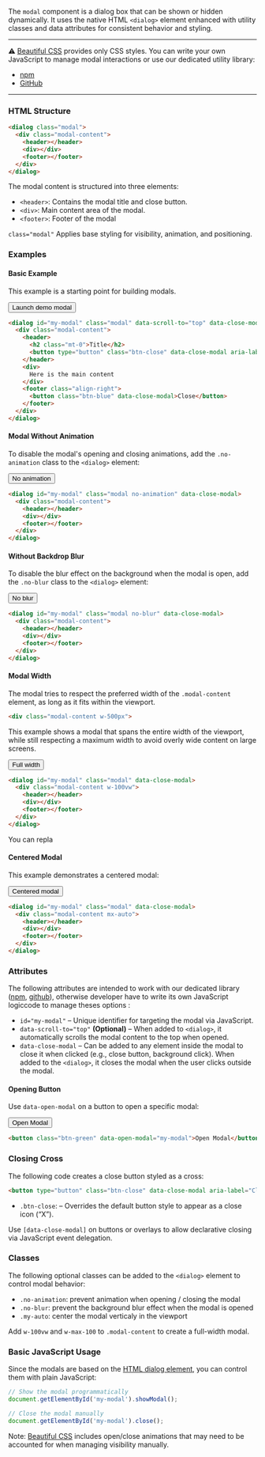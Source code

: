 The `modal` component is a dialog box that can be shown or hidden dynamically. It uses the native HTML `<dialog>` element enhanced with utility classes and data attributes for consistent behavior and styling.


---

⚠️ [Beautiful CSS](https://beautiful-css.com) provides only CSS styles. You can write your own JavaScript to manage modal interactions or use our dedicated utility library:

* [npm](https://www.npmjs.com/package/@btfcss/modal)
* [GitHub](https://github.com/btfcss/modal)


---

### HTML Structure


```html
<dialog class="modal">
  <div class="modal-content">
    <header></header>
    <div></div>
    <footer></footer>
  </div>
</dialog>
```

The modal content is structured into three elements:

* `<header>`: Contains the modal title and close button.
* `<div>`: Main content area of the modal.
* `<footer>`: Footer of the modal

`class="modal"` Applies base styling for visibility, animation, and positioning.

### Examples

#### Basic Example

This example is a starting point for building modals.

<button class="btn-green btn-lg" data-open-modal="basic-modal-example">Launch demo modal</button>
        
```html
<dialog id="my-modal" class="modal" data-scroll-to="top" data-close-modal>
  <div class="modal-content">
    <header>
      <h2 class="mt-0">Title</h2>
      <button type="button" class="btn-close" data-close-modal aria-label="Close"></button>
    </header>
    <div>
      Here is the main content
    </div>
    <footer class="align-right">
      <button class="btn-blue" data-close-modal>Close</button>
    </footer>
  </div>
</dialog>
```

#### Modal Without Animation

To disable the modal's opening and closing animations, add the `.no-animation` class to the `<dialog>` element:

<button class="btn-green btn-lg" data-open-modal="no-animation-modal">No animation</button>
        

```html
<dialog id="my-modal" class="modal no-animation" data-close-modal>
  <div class="modal-content">
    <header></header>
    <div></div>
    <footer></footer>
  </div>
</dialog>
```

#### Without Backdrop Blur

To disable the blur effect on the background when the modal is open, add the `.no-blur` class to the `<dialog>` element:

<button class="btn-green btn-lg" data-open-modal="blurred-modal">No blur</button>

```html
<dialog id="my-modal" class="modal no-blur" data-close-modal>
  <div class="modal-content">
    <header></header>
    <div></div>
    <footer></footer>
  </div>
</dialog>
```

#### Modal Width

The modal tries to respect the preferred width of the `.modal-content` element, as long as it fits within the viewport.

``` html
<div class="modal-content w-500px">
```

This example shows a modal that spans the entire width of the viewport, while still respecting a maximum width to avoid overly wide content on large screens.


<button class="btn-green btn-lg" data-open-modal="full-width-modal">Full width</button>


```html
<dialog id="my-modal" class="modal" data-close-modal>
  <div class="modal-content w-100vw">
    <header></header>
    <div></div>
    <footer></footer>
  </div>
</dialog>
```


You can repla


#### Centered Modal

This example demonstrates a centered modal:

<button class="btn-green btn-lg" data-open-modal="centered-modal">Centered modal</button>


```html
<dialog id="my-modal" class="modal" data-close-modal>
  <div class="modal-content mx-auto">
    <header></header>
    <div></div>
    <footer></footer>
  </div>
</dialog>
```



### Attributes

The following attributes are intended to work with our dedicated library ([npm](https://www.npmjs.com/package/@btfcss/modal), [github](https://www.npmjs.com/package/@btfcss/modal)), otherwise developer have to write its own JavaScript logiccode to manage theses options :

* `id="my-modal"` – Unique identifier for targeting the modal via JavaScript.
* `data-scroll-to="top"` __(Optional)__ – When added to `<dialog>`, it automatically scrolls the modal content to the top when opened.
* `data-close-modal` –  Can be added to any element inside the modal to close it when clicked (e.g., close button, background click). When added to the `<dialog>`, it closes the modal when the user clicks outside the modal. 


#### Opening Button

Use `data-open-modal` on a button to open a specific modal:

<button class="btn-green" data-open-modal="simple-modal">Open Modal</button>

``` html
<button class="btn-green" data-open-modal="my-modal">Open Modal</button>
```

### Closing Cross

The following code creates a close button styled as a cross:


``` html
<button type="button" class="btn-close" data-close-modal aria-label="Close"></button>
```

* `.btn-close`: – Overrides the default button style to appear as a close icon (“X”).

Use `[data-close-modal]` on buttons or overlays to allow declarative closing via JavaScript event delegation. 


### Classes
The following optional classes can be added to the `<dialog>` element to control modal behavior:

- `.no-animation`: prevent animation when opening / closing the modal
- `.no-blur`: prevent the background blur effect when the modal is opened
- `.my-auto`: center the modal verticaly in the viewport

Add `w-100vw` and `w-max-100` to `.modal-content` to create a full-width modal.

### Basic JavaScript Usage

Since the modals are based on the [HTML dialog element](https://www.npmjs.com/package/@btfcss/modal), you can control them with plain JavaScript:

```js
// Show the modal programmatically
document.getElementById('my-modal').showModal();
```

```js
// Close the modal manually
document.getElementById('my-modal').close();
```

Note: [Beautiful CSS](https://beautiful-css.com) includes open/close animations that may need to be accounted for when managing visibility manually.